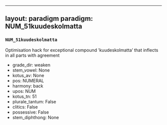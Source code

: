 
---
layout: paradigm
paradigm: NUM_51kuudeskolmatta
---
### ` NUM_51kuudeskolmatta `

Optimisation hack for exceptional compound ’kuudeskolmatta’ that inflects in all parts with agreement
* grade_dir: weaken
* stem_vowel: None
* kotus_av: None
* pos: NUMERAL
* harmony: back
* upos: NUM
* kotus_tn: 51
* plurale_tantum: False
* clitics: False
* possessive: False
* stem_diphthong: None
